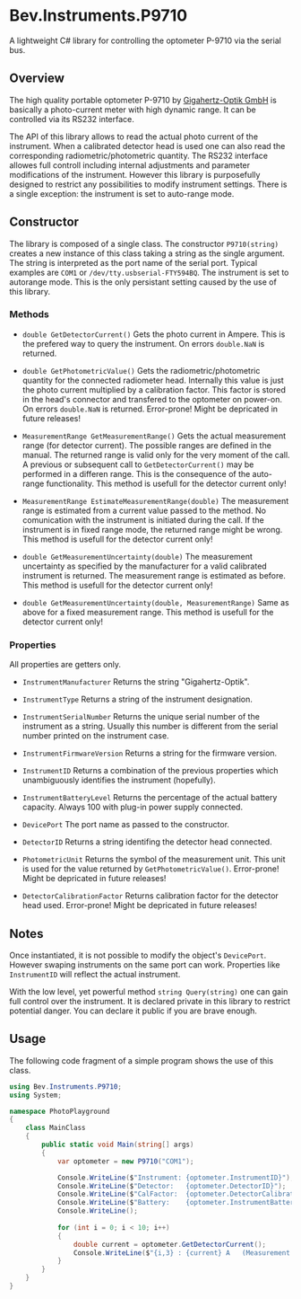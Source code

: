 # Bev.Instruments.P9710

A lightweight C# library for controlling the optometer P-9710 via the serial bus.

## Overview

The high quality portable optometer P-9710 by [Gigahertz-Optik GmbH](https://www.gigahertz-optik.com/) is basically a photo-current meter with high dynamic range. It can be controlled via its RS232 interface.

The API of this library allows to read the actual photo current of the instrument. When a calibrated detector head is used one can also read the corresponding radiometric/photometric quantity. The RS232 interface allowes full controll including internal adjustments and parameter modifications of the instrument. However this library is purposefully designed to restrict any possibilities to modify instrument settings. There is a single exception: the instrument is set to auto-range mode.

## Constructor

The library is composed of a single class. The constructor `P9710(string)` creates a new instance of this class taking a string as the single argument. The string is interpreted as the port name of the serial port. Typical examples are `COM1` or `/dev/tty.usbserial-FTY594BQ`. The instrument is set to autorange mode. This is the only persistant setting caused by the use of this library.

### Methods

* `double GetDetectorCurrent()`
Gets the photo current in Ampere. This is the prefered way to query the instrument. On errors `double.NaN` is returned.
 
* `double GetPhotometricValue()`
Gets the radiometric/photometric quantity for the connected radiometer head. Internally this value is just the photo current multiplied by a calibration factor. This factor is stored in the head's connector and transfered to the optometer on power-on. On errors `double.NaN` is returned.
Error-prone! Might be depricated in future releases!
 
* `MeasurementRange GetMeasurementRange()`
Gets the actual measurement range (for detector current). The possible ranges are defined in the manual. The returned range is valid only for the very moment of the call. A previous or subsequent call to `GetDetectorCurrent()` may be performed in a differen range. This is the consequence of the auto-range functionality. This method is usefull for the detector current only!

* `MeasurementRange EstimateMeasurementRange(double)`
The measurement range is estimated from a current value passed to the method. No comunication with the instrument is initiated during the call. If the instrument is in fixed range mode, the returned range might be wrong. This method is usefull for the detector current only!

* `double GetMeasurementUncertainty(double)`
The measurement uncertainty as specified by the manufacturer for a valid calibrated instrument is returned. The measurement range is estimated as  before. This method is usefull for the detector current only!

* `double GetMeasurementUncertainty(double, MeasurementRange)`
Same as above for a fixed measurement range. This method is usefull for the detector current only!
 
### Properties

All properties are getters only.

* `InstrumentManufacturer`
Returns the string "Gigahertz-Optik".

* `InstrumentType`
Returns a string of the instrument designation.

* `InstrumentSerialNumber`
Returns the unique serial number of the instrument as a string. Usually this number is different from the serial number printed on the instrument case.

* `InstrumentFirmwareVersion`
Returns a string for the firmware version.

* `InstrumentID`
Returns a combination of the previous properties which unambiguously identifies the instrument (hopefully).

* `InstrumentBatteryLevel`
Returns the percentage of the actual battery capacity. Always 100 with plug-in power supply connected.

* `DevicePort`
The port name as passed to the constructor.

* `DetectorID`
Returns a string identifing the detector head connected.

* `PhotometricUnit`
Returns the symbol of the measurement unit. This unit is used for the value returned by `GetPhotometricValue()`. Error-prone! Might be depricated in future releases!

* `DetectorCalibrationFactor`
Returns calibration factor for the detector head used. Error-prone! Might be depricated in future releases!

## Notes

Once instantiated, it is not possible to modify the object's `DevicePort`. However swaping  instruments on the same port can work. Properties like `InstrumentID` will reflect the actual instrument.

With the low level, yet powerful method `string Query(string)` one can gain full control over the instrument. It is declared private in this library to restrict potential danger. You can declare it public if you are brave enough.

## Usage

The following code fragment of a simple program shows the use of this class.


```cs
using Bev.Instruments.P9710;
using System;

namespace PhotoPlayground
{
    class MainClass
    {
        public static void Main(string[] args)
        {
            var optometer = new P9710("COM1");

            Console.WriteLine($"Instrument: {optometer.InstrumentID}");
            Console.WriteLine($"Detector:   {optometer.DetectorID}");
            Console.WriteLine($"CalFactor:  {optometer.DetectorCalibrationFactor} A/{optometer.PhotometricUnit}"); 
            Console.WriteLine($"Battery:    {optometer.InstrumentBatteryLevel} %");
            Console.WriteLine();
            
            for (int i = 0; i < 10; i++)
            {
                double current = optometer.GetDetectorCurrent();
                Console.WriteLine($"{i,3} : {current} A   (Measurement range: {optometer.GetMeasurementRange()})");
            }
        }
    }
}
```
